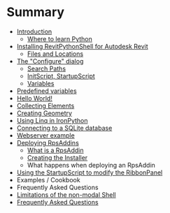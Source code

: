 # Summary

* [Introduction](README.md)
   * [Where to learn Python](where_to_learn_python)
* [Installing RevitPythonShell for Autodesk Revit](installing_revitpythonshell_for_autodesk_revit/README.md)
   * [Files and Locations](installing_revitpythonshell_for_autodesk_revit/files_and_locations.md)
* [The "Configure" dialog](the_configure_dialog/README.md)
   * [Search Paths](the_configure_dialog/search_paths.md)
   * [InitScript, StartupScript](the_configure_dialog/initscript,_startupscript.md)
   * [Variables](variables.md)
* [Predefined variables](predefined_variables/README.md)
* [Hello World!](hello_world/README.md)
* [Collecting Elements](collecting_elements/README.md)
* [Creating Geometry](creating_geometry/README.md)
* [Using Linq in IronPython](using_linq_in_ironpython/README.md)
* [Connecting to a SQLite database](connecting_to_a_sqlite_database/README.md)
* [Webserver example](webserver_example/README.md)
* [Deploying RpsAddins](deploying_rpsaddins/README)
   * [What is a RpsAddin](deploying_rpsaddins/what_is_a_rpsaddin.md)
   * [Creating the Installer](deploying_rpsaddins/creating_the_installer.md)
   * What happens when deploying an RpsAddin
* [Using the StartupScript to modify the RibbonPanel](using_the_startupscript_to_modify_the_ribbonpanel/README.md)
* Examples / Cookbook
* Frequently Asked Questions
* [Limitations of the non-modal Shell](limitations_of_the_non-modal_shell/README)
* [Frequently Asked Questions](frequently_asked_questions/README)

